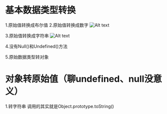 # 基本数据类型转换
1.原始值转换成布尔值
2.原始值转换成数字
![Alt text](image.png)

3.原始值转换成字符串
![Alt text](image-1.png)

4.没有Null()和Undefined()方法

5.原始数据类型转对象

# 对象转原始值（聊undefined、null没意义）
1.转字符串 调用的其实就是Object.prototype.toString()